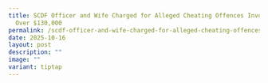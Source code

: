 ```yaml
---
title: SCDF Officer and Wife Charged for Alleged Cheating Offences Involving
  Over $130,000
permalink: /scdf-officer-and-wife-charged-for-alleged-cheating-offences-involving-over-13-0000/
date: 2025-10-16
layout: post
description: ""
image: ""
variant: tiptap
---
```

